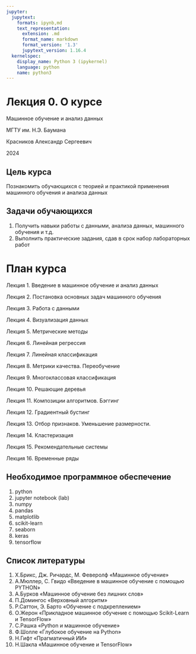 ```yaml
---
jupyter:
  jupytext:
    formats: ipynb,md
    text_representation:
      extension: .md
      format_name: markdown
      format_version: '1.3'
      jupytext_version: 1.16.4
  kernelspec:
    display_name: Python 3 (ipykernel)
    language: python
    name: python3
---
```


<!-- #region editable=true slideshow={"slide_type": "slide"} -->
# Лекция 0. О курсе 

Машинное обучение и анализ данных

МГТУ им. Н.Э. Баумана

Красников Александр Сергеевич

2024
<!-- #endregion -->

<!-- #region editable=true slideshow={"slide_type": "subslide"} -->
## Цель курса

Познакомить обучающихся с теорией и практикой применения машинного обучения и анализа данных
<!-- #endregion -->

<!-- #region editable=true slideshow={"slide_type": ""} -->
## Задачи обучающихся
1. Получить навыки работы с данными, анализа данных, машинного обучения и т.д.
2. Выполнить практические задания, сдав в срок набор лабораторных работ
<!-- #endregion -->

<!-- #region editable=true slideshow={"slide_type": "slide"} -->
# План курса

Лекция 1. Введение в машинное обучение и анализ данных

Лекция 2. Постановка основных задач машинного обучения

Лекция 3. Работа с данными

Лекция 4. Визуализация данных

Лекция 5. Метрические методы

Лекция 6. Линейная регрессия

Лекция 7. Линейная классификация

Лекция 8. Метрики качества. Переобучение

Лекция 9. Многоклассовая классификация

Лекция 10. Решающие деревья

Лекция 11. Композиции алгоритмов. Бэггинг

Лекция 12. Градиентный бустинг

Лекция 13. Отбор признаков. Уменьшение размерности.

Лекция 14. Кластеризация

Лекция 15. Рекомендательные системы

Лекция 16. Временные ряды

<!-- #endregion -->

<!-- #region editable=true slideshow={"slide_type": "slide"} -->
## Необходимое программное обеспечение

1. python
2. jupyter notebook (lab)
3. numpy
4. pandas
5. matplotlib
6. scikit-learn
7. seaborn
8. keras
9. tensorflow
<!-- #endregion -->

<!-- #region editable=true slideshow={"slide_type": "slide"} -->
## Список литературы

1. Х.Брикс, Дж. Ричардс, М. Феверолф «Машинное обучение»
2. А.Мюллер, С. Гвидо «Введение в машинное обучение с помощью PYTHON»
3. А.Бурков «Машинное обучение без лишних слов»
4. П.Домингос «Верховный алгоритм»
5. Р.Саттон, Э. Барто «Обучение с подкреплением»
6. О.Жерон «Прикладное машинное обучение с помощью Scikit-Learn и TensorFlow»
7. С.Рашка «Python и машинное обучение»
8. Ф.Шолле «Глубокое обучение на Python»
9. Н.Гифт «Прагматичный ИИ»
10. Н.Шакла «Машинное обучение и TensorFlow»
<!-- #endregion -->
